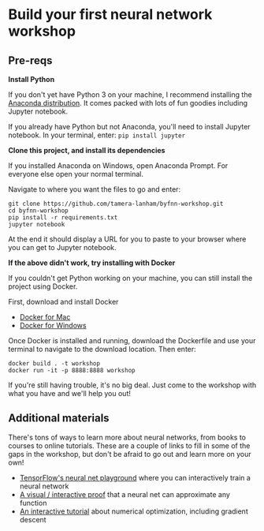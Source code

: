 # Build your first neural network workshop


## Pre-reqs

**Install Python**

If you don't yet have Python 3 on your machine, I recommend installing the [Anaconda distribution](https://www.anaconda.com/download/). It comes packed with lots of fun goodies including Jupyter notebook.

If you already have Python but not Anaconda, you'll need to install Jupyter notebook. In your terminal, enter:
```pip install jupyter```

**Clone this project, and install its dependencies**

If you installed Anaconda on Windows, open Anaconda Prompt. For everyone else open your normal terminal.

Navigate to where you want the files to go and enter:
```
git clone https://github.com/tamera-lanham/byfnn-workshop.git
cd byfnn-workshop
pip install -r requirements.txt
jupyter notebook
```

At the end it should display a URL for you to paste to your browser where you can get to Jupyter notebook.


**If the above didn't work, try installing with Docker**

If you couldn't get Python working on your machine, you can still install the project using Docker.

First, download and install Docker

* [Docker for Mac](https://docs.docker.com/docker-for-mac/install/)
* [Docker for Windows](https://docs.docker.com/docker-for-windows/install/)

Once Docker is installed and running, download the Dockerfile and use your terminal to navigate to the download location. Then enter:

```
docker build . -t workshop
docker run -it -p 8888:8888 workshop
```

If you're still having trouble, it's no big deal. Just come to the workshop with what you have and we'll help you out! 


## Additional materials

There's tons of ways to learn more about neural networks, from books to courses to online tutorials. These are a couple of links to fill in some of the gaps in the workshop, but don't be afraid to go out and learn more on your own!

* [TensorFlow's neural net playground](https://playground.tensorflow.org/) where you can interactively train a neural network
* [A visual / interactive proof](http://neuralnetworksanddeeplearning.com/chap4.html) that a neural net can approximate any function
* [An interactive tutorial](https://www.benfrederickson.com/numerical-optimization/) about numerical optimization, including gradient descent